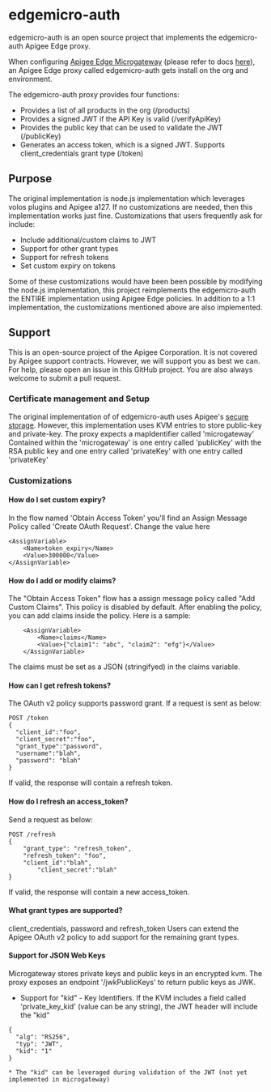 # edgemicro-auth
edgemicro-auth is an open source project that implements the edgemicro-auth Apigee Edge proxy.

When configuring [Apigee Edge Microgateway](http://docs.apigee.com/microgateway/content/edge-microgateway-home) (please refer to docs [here](http://docs.apigee.com/microgateway/latest/edge-microgateway-tutorial#Part1)), an
Apigee Edge proxy called edgemicro-auth gets install on the org and environment.

The edgemicro-auth proxy provides four functions:
* Provides a list of all products in the org (/products)
* Provides a signed JWT if the API Key is valid (/verifyApiKey)
* Provides the public key that can be used to validate the JWT (/publicKey)
* Generates an access token, which is a signed JWT. Supports client_credentials grant type (/token)

## Purpose
The original implementation is node.js implementation which leverages volos plugins and Apigee a127.
If no customizations are needed, then this implementation works just fine. Customizations that users
frequently ask for include:
* Include additional/custom claims to JWT
* Support for other grant types
* Support for refresh tokens
* Set custom expiry on tokens

Some of these customizations would have been been possible by modifying the node.js implementation,
this project reimplements the edgemicro-auth the ENTIRE implementation using Apigee Edge policies.
In addition to a 1:1 implementation, the customizations mentioned above are also implemented.

## Support
This is an open-source project of the Apigee Corporation. It is not covered by Apigee support contracts.
However, we will support you as best we can. For help, please open an issue in this GitHub project.
You are also always welcome to submit a pull request.

### Certificate management and Setup
The original implementation of of edgemicro-auth uses Apigee's [secure storage](docs.apigee.com/api-services/content/using-secure-store).
However, this implementation uses KVM entries to store public-key and private-key. The proxy expects a mapIdentifier called 'microgateway'
Contained within the 'microgateway' is one entry called 'publicKey' with the RSA public key and one entry called 'privateKey'
with one entry called 'privateKey'


### Customizations

#### How do I set custom expiry?
In the flow named 'Obtain Access Token' you'll find an Assign Message Policy called 'Create OAuth Request'. Change the value here
```
<AssignVariable>
    <Name>token_expiry</Name>
    <Value>300000</Value>
</AssignVariable>
```

#### How do I add or modify claims?
The "Obtain Access Token" flow has a assign message policy called "Add Custom Claims". This policy is disabled by default.
After enabling the policy, you can add claims inside the policy. Here is a sample:
```
    <AssignVariable>
        <Name>claims</Name>
        <Value>{"claim1": "abc", "claim2": "efg"}</Value>
    </AssignVariable>
```
The claims must be set as a JSON (stringifyed) in the claims variable. 

#### How can I get refresh tokens?
The OAuth v2 policy supports password grant. If a request is sent as below:
```
POST /token
{
  "client_id":"foo",
  "client_secret":"foo",
  "grant_type":"password",
  "username":"blah",
  "password": "blah"
}
```
If valid, the response will contain a refresh token.

#### How do I refresh an access_token?
Send a request as below:
```
POST /refresh
{
	"grant_type": "refresh_token",
	"refresh_token": "foo",
	"client_id":"blah",
        "client_secret":"blah"
}
```
If valid, the response will contain a new access_token.

#### What grant types are supported?
client_credentials, password and refresh_token
Users can extend the Apigee OAuth v2 policy to add support for the remaining grant types.

#### Support for JSON Web Keys
Microgateway stores private keys and public keys in an encrypted kvm. The proxy exposes an endpoint '/jwkPublicKeys' to return public keys as JWK.
* Support for "kid" - Key Identifiers. If the KVM includes a field called 'private_key_kid' (value can be any string), the JWT header will include the "kid"
```
{
  "alg": "RS256",
  "typ": "JWT",
  "kid": "1"
}

* The "kid" can be leveraged during validation of the JWT (not yet implemented in microgateway)
```
